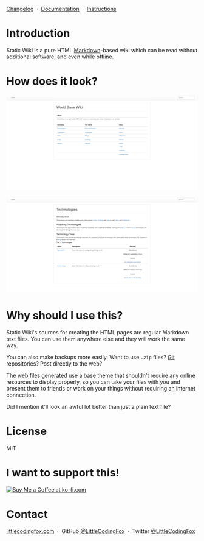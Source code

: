 [Changelog](Changelog.md) &nbsp;&middot;&nbsp; [Documentation](Notes.md) &nbsp;&middot;&nbsp; [Instructions](Instructions.md)

# Introduction

Static Wiki is a pure HTML [Markdown](http://www.markdowntutorial.com/)-based wiki which can be read without additional software, and even while offline.

# How does it look?

![](Screenshots/Screenshot1.png?raw=true)

![](Screenshots/Screenshot2.png?raw=true)

# Why should I use this?

Static Wiki's sources for creating the HTML pages are regular Markdown text files. You can use them anywhere else and they will work the same way.

You can also make backups more easily. Want to use `.zip` files? [Git](http://www.github.com) repositories? Post directly to the web?

The web files generated use a base theme that shouldn't require any online resources to display properly, so you can take your files with you and present them to friends or work on your things without requiring an internet connection.

Did I mention it'll look an awful lot better than just a plain text file?

# License

MIT

# I want to support this!

<a href='https://ko-fi.com/A3652KFS' target='_blank'><img height='36' style='border:0px;height:36px;' src='https://az743702.vo.msecnd.net/cdn/kofi2.png?v=0' border='0' alt='Buy Me a Coffee at ko-fi.com' /></a>

# Contact

[littlecodingfox.com](http://www.littlecodingfox.com) &nbsp;&middot;&nbsp;
GitHub [@LittleCodingFox](https://github.com/LittleCodingFox) &nbsp;&middot;&nbsp;
Twitter [@LittleCodingFox](https://twitter.com/LittleCodingFox)
